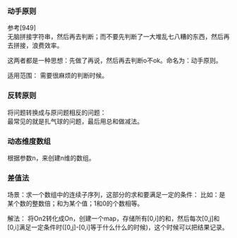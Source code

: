### 动手原则    
 参考[949]  
   无脑拼接字符串，然后再去判断；而不要先判断了一大堆乱七八糟的东西，然后再去拼接，浪费效率。  
     
   这两者都是一种思想：先做了再说，然后再去判断o不ok。命名为：动手原则。  
   
   适用范围： 需要很麻烦的判断时候。  
     
     
### 反转原则        
  将问题转换成与原问题相反的问题：  
  最常见的就是扎气球的问题，最后用总和做减法。  

### 动态维度数组
  根据参数n，来创建n维的数组。  
  
### 差值法
  场景：求一个数组中的连续子序列，这部分的求和要满足一定的条件：
  比如：是某个数的整数倍；和为某个值；1和0的个数相等。
  
  解法： 将On2转化成On，创建一个map，存储所有[0,i]的和，然后每次[0,j]和[0,i]满足一定条件时([0,j]-[0,i]等于什么什么的时候)，这个时候可以把结果记录。
  
  
  